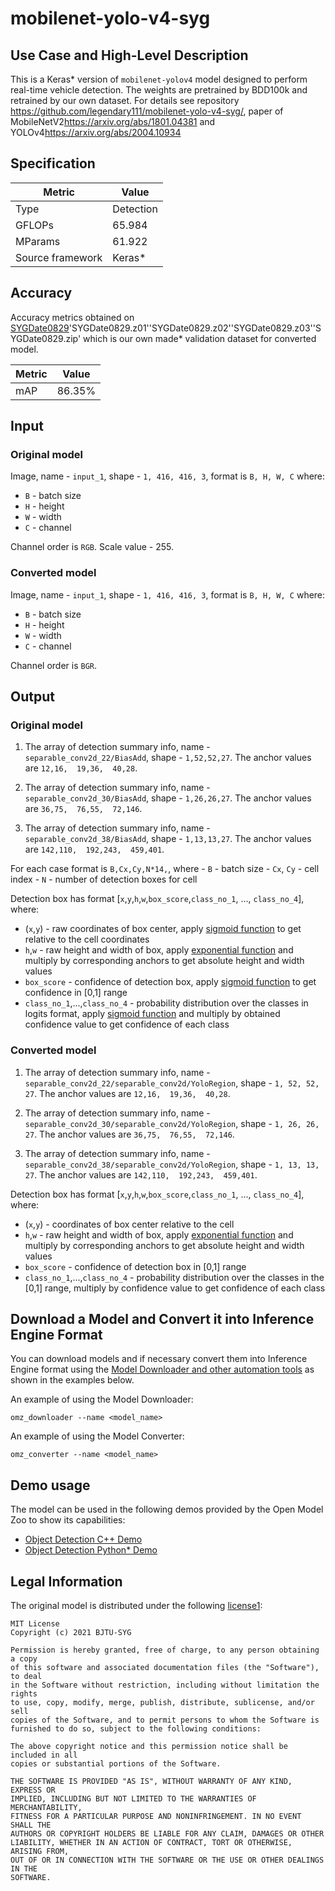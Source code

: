 # mobilenet-yolo-v4-syg

## Use Case and High-Level Description

  This is a Keras\* version of `mobilenet-yolov4` model designed to perform real-time vehicle detection.
  The weights are pretrained by BDD100k and retrained by our own dataset.
  For details see repository <https://github.com/legendary111/mobilenet-yolo-v4-syg/>,
  paper of MobileNetV2<https://arxiv.org/abs/1801.04381> and YOLOv4<https://arxiv.org/abs/2004.10934>

## Specification

| Metric            | Value         |
|-------------------|---------------|
| Type              | Detection     |
| GFLOPs            | 65.984        |
| MParams           | 61.922        |
| Source framework  | Keras\*       |

## Accuracy

Accuracy metrics obtained on [SYGDate0829](https://github.com/ermubuzhiming/OMZ-files-download/releases/tag/v1-ly)'SYGDate0829.z01''SYGDate0829.z02''SYGDate0829.z03''SYGDate0829.zip'
which is our own made\* validation dataset for converted model.

| Metric |  Value |
| ------ | -------|
| mAP    | 86.35% |

## Input

### Original model

Image, name - `input_1`, shape - `1, 416, 416, 3`, format is `B, H, W, C` where:

- `B` - batch size
- `H` - height
- `W` - width
- `C` - channel

Channel order is `RGB`.
Scale value - 255.

### Converted model

Image, name - `input_1`, shape - `1, 416, 416, 3`, format is `B, H, W, C` where:

- `B` - batch size
- `H` - height
- `W` - width
- `C` - channel

Channel order is `BGR`.

## Output

### Original model

1. The array of detection summary info, name - `separable_conv2d_22/BiasAdd`,  shape - `1,52,52,27`. The anchor values are `12,16,  19,36,  40,28`.

2. The array of detection summary info, name - `separable_conv2d_30/BiasAdd`,  shape - `1,26,26,27`. The anchor values are `36,75,  76,55,  72,146`.

3. The array of detection summary info, name - `separable_conv2d_38/BiasAdd`,  shape - `1,13,13,27`. The anchor values are `142,110,  192,243,  459,401`.

For each case format is `B,Cx,Cy,N*14,`, where
    - `B` - batch size
    - `Cx`, `Cy` - cell index
    - `N` - number of detection boxes for cell

Detection box has format [`x`,`y`,`h`,`w`,`box_score`,`class_no_1`, ..., `class_no_4`], where:
- (`x`,`y`) - raw coordinates of box center, apply [sigmoid function](https://en.wikipedia.org/wiki/Sigmoid_function) to get relative to the cell coordinates
- `h`,`w` - raw height and width of box, apply [exponential function](https://en.wikipedia.org/wiki/Exponential_function) and multiply by corresponding anchors to get absolute height and width values
- `box_score` - confidence of detection box, apply [sigmoid function](https://en.wikipedia.org/wiki/Sigmoid_function) to get confidence in [0,1] range
- `class_no_1`,...,`class_no_4` - probability distribution over the classes in logits format, apply [sigmoid function](https://en.wikipedia.org/wiki/Sigmoid_function) and multiply by obtained confidence value to get confidence of each class

### Converted model

1. The array of detection summary info, name - `separable_conv2d_22/separable_conv2d/YoloRegion`,  shape - `1, 52, 52, 27`. The anchor values are `12,16,  19,36,  40,28`.

2. The array of detection summary info, name - `separable_conv2d_30/separable_conv2d/YoloRegion`,  shape - `1, 26, 26, 27`. The anchor values are `36,75,  76,55,  72,146`.

3. The array of detection summary info, name - `separable_conv2d_38/separable_conv2d/YoloRegion`,  shape - `1, 13, 13, 27`. The anchor values are `142,110,  192,243,  459,401`.

Detection box has format [`x`,`y`,`h`,`w`,`box_score`,`class_no_1`, ..., `class_no_4`], where:
- (`x`,`y`) - coordinates of box center relative to the cell
- `h`,`w` - raw height and width of box, apply [exponential function](https://en.wikipedia.org/wiki/Exponential_function) and multiply by corresponding anchors to get absolute height and width values
- `box_score` - confidence of detection box in [0,1] range
- `class_no_1`,...,`class_no_4` - probability distribution over the classes in the [0,1] range, multiply by confidence value to get confidence of each class

## Download a Model and Convert it into Inference Engine Format

You can download models and if necessary convert them into Inference Engine format using the [Model Downloader and other automation tools](../../../tools/model_tools/README.md) as shown in the examples below.

An example of using the Model Downloader:
```
omz_downloader --name <model_name>
```

An example of using the Model Converter:
```
omz_converter --name <model_name>
```

## Demo usage

The model can be used in the following demos provided by the Open Model Zoo to show its capabilities:

* [Object Detection C++ Demo](../../../demos/object_detection_demo/cpp/README.md)
* [Object Detection Python\* Demo](../../../demos/object_detection_demo/python/README.md)

## Legal Information

The original model is distributed under the following
[license1](https://raw.githubusercontent.com/david8862/keras-YOLOv3-model-set/master/LICENSE):

```
MIT License
Copyright (c) 2021 BJTU-SYG

Permission is hereby granted, free of charge, to any person obtaining a copy
of this software and associated documentation files (the "Software"), to deal
in the Software without restriction, including without limitation the rights
to use, copy, modify, merge, publish, distribute, sublicense, and/or sell
copies of the Software, and to permit persons to whom the Software is
furnished to do so, subject to the following conditions:

The above copyright notice and this permission notice shall be included in all
copies or substantial portions of the Software.

THE SOFTWARE IS PROVIDED "AS IS", WITHOUT WARRANTY OF ANY KIND, EXPRESS OR
IMPLIED, INCLUDING BUT NOT LIMITED TO THE WARRANTIES OF MERCHANTABILITY,
FITNESS FOR A PARTICULAR PURPOSE AND NONINFRINGEMENT. IN NO EVENT SHALL THE
AUTHORS OR COPYRIGHT HOLDERS BE LIABLE FOR ANY CLAIM, DAMAGES OR OTHER
LIABILITY, WHETHER IN AN ACTION OF CONTRACT, TORT OR OTHERWISE, ARISING FROM,
OUT OF OR IN CONNECTION WITH THE SOFTWARE OR THE USE OR OTHER DEALINGS IN THE
SOFTWARE.
```
